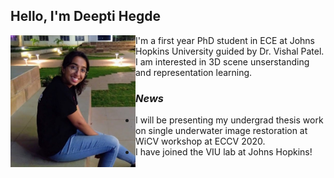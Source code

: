 ## Hello, I'm Deepti Hegde

<img src="deepti_crop.jpg" alt="drawing" width="200" ALIGN="left" HSPACE=”50” VSPACE=”50”/>
I'm a first year PhD student in ECE at Johns Hopkins University guided by Dr. Vishal Patel. I am interested in 3D scene unserstanding and representation learning.





### *News*

   - I will be presenting my undergrad thesis work on single underwater image restoration at WiCV workshop at ECCV 2020.
   - I have joined the VIU lab at Johns Hopkins!





